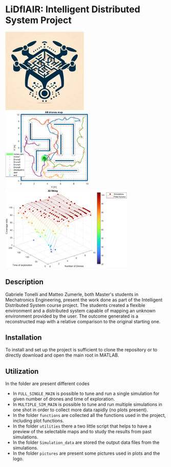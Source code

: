 # LiDflAIR: Intelligent Distributed System Project

 <img src="pictures/drone_logo.jpg" alt="Logo" width="245"/>  <img src="pictures/all.png" alt="Logo" width="260"/>  <img src="pictures/fitting.png" alt="Logo" width="380"/> 






## Description
Gabriele Tonelli and Matteo Zumerle, both Master's students in Mechatronics Engineering, present the work done as part of the Intelligent Distributed System course project. The students created a flexible environment and a distributed system capable of mapping an unknown environment provided by the user. The outcome generated is a reconstructed map with a relative comparison to the original starting one.

## Installation
To install and set up the project is sufficient to clone the repository or to directly download and open the main root in MATLAB.

## Utilization
In the folder are present different codes
- In ```FULL_SINGLE_MAIN``` is possible to tune and run a single simulation for given number of drones and time of exploration.
- In ```MULTIPLE_SIM_MAIN``` is possible to tune and run multiple simulations in one shot in order to collect more data rapidly (no plots present).
- In the folder ```functions``` are collected all the functions used in the project, including plot functions.
- In the folder ```utilities``` there a two little script that helps to have a preview of the selectable maps and to study the results from past simulations.
- In the folder ```Simulation_data``` are stored the output data files from the simulations.
- In the folder ```pictures``` are present some pictures used in plots and the logo.

  
